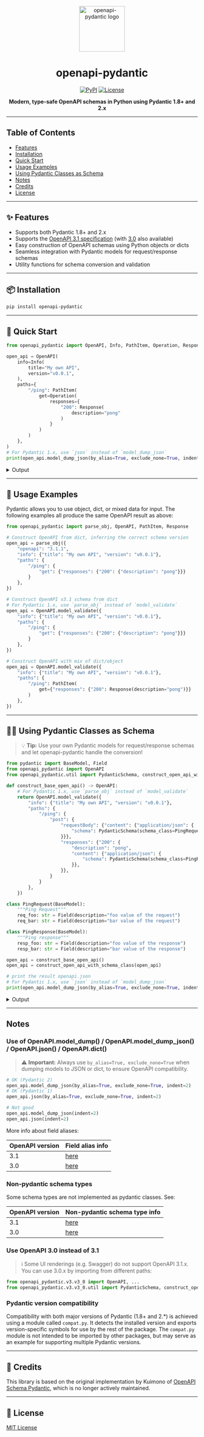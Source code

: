 <p align="center">
  <img src="https://raw.githubusercontent.com/mike-oakley/openapi-pydantic/main/docs/_static/logo.png" alt="openapi-pydantic logo" width="120" height="120">
</p>

<h1 align="center">openapi-pydantic</h1>

<p align="center">
  <a href="https://pypi.org/project/openapi-pydantic/"><img src="https://img.shields.io/pypi/v/openapi-pydantic" alt="PyPI"></a>
  <a href="https://github.com/mike-oakley/openapi-pydantic/blob/main/LICENSE"><img src="https://img.shields.io/pypi/l/openapi-pydantic" alt="License"></a>
</p>

<p align="center">
  <b>Modern, type-safe OpenAPI schemas in Python using Pydantic 1.8+ and 2.x</b>
</p>

---

## Table of Contents
- [Features](#features)
- [Installation](#installation)
- [Quick Start](#quick-start)
- [Usage Examples](#usage-examples)
- [Using Pydantic Classes as Schema](#using-pydantic-classes-as-schema)
- [Notes](#notes)
- [Credits](#credits)
- [License](#license)

---

## ✨ Features

- Supports both Pydantic 1.8+ and 2.x
- Supports the [OpenAPI 3.1 specification](https://github.com/OAI/OpenAPI-Specification/blob/master/versions/3.1.1.md#schema) (with [3.0]((https://github.com/OAI/OpenAPI-Specification/blob/master/versions/3.0.4.md#schema)) also available)
- Easy construction of OpenAPI schemas using Python objects or dicts
- Seamless integration with Pydantic models for request/response schemas
- Utility functions for schema conversion and validation

---

## 📦 Installation

```bash
pip install openapi-pydantic
```

---

## 🚀 Quick Start

```python
from openapi_pydantic import OpenAPI, Info, PathItem, Operation, Response

open_api = OpenAPI(
    info=Info(
        title="My own API",
        version="v0.0.1",
    ),
    paths={
        "/ping": PathItem(
            get=Operation(
                responses={
                    "200": Response(
                        description="pong"
                    )
                }
            )
        )
    },
)
# For Pydantic 1.x, use `json` instead of `model_dump_json`
print(open_api.model_dump_json(by_alias=True, exclude_none=True, indent=2))
```

<details>
<summary>Output</summary>

```json
{
  "openapi": "3.1.1",
  "info": {
    "title": "My own API",
    "version": "v0.0.1"
  },
  "servers": [
    {
      "url": "/"
    }
  ],
  "paths": {
    "/ping": {
      "get": {
        "responses": {
          "200": {
            "description": "pong"
          }
        },
        "deprecated": false
      }
    }
  }
}
```
</details>

---

## 📝 Usage Examples

Pydantic allows you to use object, dict, or mixed data for input. The following examples all produce the same OpenAPI result as above:

```python
from openapi_pydantic import parse_obj, OpenAPI, PathItem, Response

# Construct OpenAPI from dict, inferring the correct schema version
open_api = parse_obj({
    "openapi": "3.1.1",
    "info": {"title": "My own API", "version": "v0.0.1"},
    "paths": {
        "/ping": {
            "get": {"responses": {"200": {"description": "pong"}}}
        }
    },
})

# Construct OpenAPI v3.1 schema from dict
# For Pydantic 1.x, use `parse_obj` instead of `model_validate`
open_api = OpenAPI.model_validate({
    "info": {"title": "My own API", "version": "v0.0.1"},
    "paths": {
        "/ping": {
            "get": {"responses": {"200": {"description": "pong"}}}
        }
    },
})

# Construct OpenAPI with mix of dict/object
open_api = OpenAPI.model_validate({
    "info": {"title": "My own API", "version": "v0.0.1"},
    "paths": {
        "/ping": PathItem(
            get={"responses": {"200": Response(description="pong")}}
        )
    },
})
```

---

## 🧑‍💻 Using Pydantic Classes as Schema

> 💡 **Tip:** Use your own Pydantic models for request/response schemas and let openapi-pydantic handle the conversion!

```python
from pydantic import BaseModel, Field
from openapi_pydantic import OpenAPI
from openapi_pydantic.util import PydanticSchema, construct_open_api_with_schema_class

def construct_base_open_api() -> OpenAPI:
    # For Pydantic 1.x, use `parse_obj` instead of `model_validate`
    return OpenAPI.model_validate({
        "info": {"title": "My own API", "version": "v0.0.1"},
        "paths": {
            "/ping": {
                "post": {
                    "requestBody": {"content": {"application/json": {
                        "schema": PydanticSchema(schema_class=PingRequest)
                    }}},
                    "responses": {"200": {
                        "description": "pong",
                        "content": {"application/json": {
                            "schema": PydanticSchema(schema_class=PingResponse)
                        }},
                    }},
                }
            }
        },
    })

class PingRequest(BaseModel):
    """Ping Request"""
    req_foo: str = Field(description="foo value of the request")
    req_bar: str = Field(description="bar value of the request")

class PingResponse(BaseModel):
    """Ping response"""
    resp_foo: str = Field(description="foo value of the response")
    resp_bar: str = Field(description="bar value of the response")

open_api = construct_base_open_api()
open_api = construct_open_api_with_schema_class(open_api)

# print the result openapi.json
# For Pydantic 1.x, use `json` instead of `model_dump_json`
print(open_api.model_dump_json(by_alias=True, exclude_none=True, indent=2))
```

<details>
<summary>Output</summary>

```json
{
  "openapi": "3.1.1",
  "info": {
    "title": "My own API",
    "version": "v0.0.1"
  },
  "servers": [
    {
      "url": "/"
    }
  ],
  "paths": {
    "/ping": {
      "post": {
        "requestBody": {
          "content": {
            "application/json": {
              "schema": {
                "$ref": "#/components/schemas/PingRequest"
              }
            }
          },
          "required": false
        },
        "responses": {
          "200": {
            "description": "pong",
            "content": {
              "application/json": {
                "schema": {
                  "$ref": "#/components/schemas/PingResponse"
                }
              }
            }
          }
        },
        "deprecated": false
      }
    }
  },
  "components": {
    "schemas": {
      "PingRequest": {
        "title": "PingRequest",
        "required": [
          "req_foo",
          "req_bar"
        ],
        "type": "object",
        "properties": {
          "req_foo": {
            "title": "Req Foo",
            "type": "string",
            "description": "foo value of the request"
          },
          "req_bar": {
            "title": "Req Bar",
            "type": "string",
            "description": "bar value of the request"
          }
        },
        "description": "Ping Request"
      },
      "PingResponse": {
        "title": "PingResponse",
        "required": [
          "resp_foo",
          "resp_bar"
        ],
        "type": "object",
        "properties": {
          "resp_foo": {
            "title": "Resp Foo",
            "type": "string",
            "description": "foo value of the response"
          },
          "resp_bar": {
            "title": "Resp Bar",
            "type": "string",
            "description": "bar value of the response"
          }
        },
        "description": "Ping response"
      }
    }
  }
}
```
</details>

---

## Notes

### Use of OpenAPI.model_dump() / OpenAPI.model_dump_json() / OpenAPI.json() / OpenAPI.dict()

> ⚠️ **Important:** Always use `by_alias=True, exclude_none=True` when dumping models to JSON or dict, to ensure OpenAPI compatibility.

```python
# OK (Pydantic 2)
open_api.model_dump_json(by_alias=True, exclude_none=True, indent=2)
# OK (Pydantic 1)
open_api.json(by_alias=True, exclude_none=True, indent=2)

# Not good
open_api.model_dump_json(indent=2)
open_api.json(indent=2)
```

More info about field aliases:

| OpenAPI version | Field alias info |
| --------------- | ---------------- |
| 3.1 | [here](https://github.com/mike-oakley/openapi-pydantic/blob/main/openapi_pydantic/v3/v3_1/README.md#alias) |
| 3.0 | [here](https://github.com/mike-oakley/openapi-pydantic/blob/main/openapi_pydantic/v3/v3_0/README.md#alias) |

### Non-pydantic schema types

Some schema types are not implemented as pydantic classes.
See:

| OpenAPI version | Non-pydantic schema type info |
| --------------- | ----------------------------- |
| 3.1 | [here](https://github.com/mike-oakley/openapi-pydantic/blob/main/openapi_pydantic/v3/v3_1/README.md#non-pydantic-schema-types) |
| 3.0 | [here](https://github.com/mike-oakley/openapi-pydantic/blob/main/openapi_pydantic/v3/v3_0/README.md#non-pydantic-schema-types) |

### Use OpenAPI 3.0 instead of 3.1

> ℹ️ Some UI renderings (e.g. Swagger) do not support OpenAPI 3.1.x. You can use 3.0.x by importing from different paths:

```python
from openapi_pydantic.v3.v3_0 import OpenAPI, ...
from openapi_pydantic.v3.v3_0.util import PydanticSchema, construct_open_api_with_schema_class
```

### Pydantic version compatibility

Compatibility with both major versions of Pydantic (1.8+ and 2.*) is achieved using a module called `compat.py`. It detects the installed version and exports version-specific symbols for use by the rest of the package. The `compat.py` module is not intended to be imported by other packages, but may serve as an example for supporting multiple Pydantic versions.

---

## 🙏 Credits

This library is based on the original implementation by Kuimono of [OpenAPI Schema Pydantic](https://github.com/kuimono/openapi-schema-pydantic), which is no longer actively maintained.

---

## 📄 License

[MIT License](https://github.com/mike-oakley/openapi-pydantic/blob/main/LICENSE)
